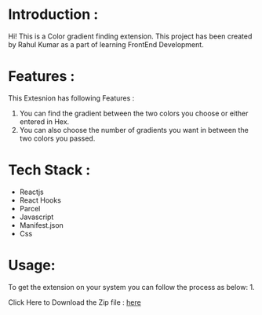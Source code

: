 # Introduction : 
Hi! This is a Color gradient finding extension. This project has been created by Rahul Kumar as a part of learning FrontEnd Development. 

# Features : 
This Extesnion has following Features :
1. You can find the gradient between the two colors you choose or either entered in Hex.
2. You can also choose the number of gradients you want in between the two colors you passed.

# Tech Stack :
- Reactjs
- React Hooks
- Parcel
- Javascript
- Manifest.json
- Css

# Usage: 
To get the extension on your system you can follow the process as below:
1. 



Click Here to Download the Zip file : [here](https://github.com/rahulkumarpahwa/color-gradient-finder-ext/raw/main/extension.zip)
